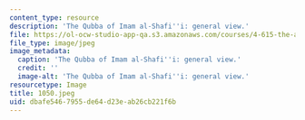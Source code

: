 ```yaml
---
content_type: resource
description: 'The Qubba of Imam al-Shafi''i: general view.'
file: https://ol-ocw-studio-app-qa.s3.amazonaws.com/courses/4-615-the-architecture-of-cairo-spring-2002/dbafe5467955de64d23eab26cb221f6b_1050.jpeg
file_type: image/jpeg
image_metadata:
  caption: 'The Qubba of Imam al-Shafi''i: general view.'
  credit: ''
  image-alt: 'The Qubba of Imam al-Shafi''i: general view.'
resourcetype: Image
title: 1050.jpeg
uid: dbafe546-7955-de64-d23e-ab26cb221f6b
---
```

